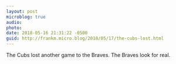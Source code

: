 ```yaml
---
layout: post
microblog: true
audio: 
photo: 
date: 2018-05-16 21:31:22 -0500
guid: http://frankm.micro.blog/2018/05/17/the-cubs-lost.html
---
```

The Cubs lost another game to the Braves. The Braves look for real. 
